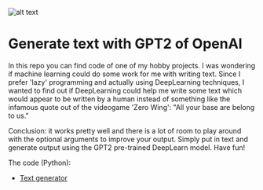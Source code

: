 ![alt text](https://upload.wikimedia.org/wikipedia/en/0/03/Aybabtu.png)

# Generate text with GPT2 of OpenAI
In this repo you can find code of one of my hobby projects. I was wondering if machine learning could do some work for me with writing text. Since I prefer 'lazy' programming and actually using DeepLearning techniques, I wanted to find out if DeepLearning could help me write some text which would appear to be written by a human instead of something like the infamous quote out of the videogame 'Zero Wing': "All your base are belong to us."

Conclusion: it works pretty well and there is a lot of room to play around with the optional arguments to improve your output. 
Simply put in text and generate output using the GPT2 pre-trained DeepLearn model. Have fun!

The code (Python):

- [Text generator](https://github.com/koenwelvaars/text_generator/blob/main/GPT2_TextGenerator.ipynb)
